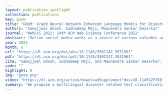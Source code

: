 ```yaml
---
layout: publication_spotlight
collection: publications
key: gnom
title: "GNoM: Graph Neural Network Enhanced Language Models for Disaster Related Multilingual Text Classification"
authors: "Samujjwal Ghosh, Subhadeep Maji, Maunendra Sankar Desarkar"
journal: "WebSci 2022: 14th ACM Web Science Conference 2022"
abstract: "Online social media works as a source of various valuable and actionable information during disasters. These information might be available in multiple languages due to the nature of user generated content. An effective system to automatically identify and categorize these actionable information should be capable to handle multiple languages and under limited supervision. However, existing works mostly focus on English language only with the assumption that sufficient labeled data is available. To overcome these challenges, we propose a multilingual disaster related text classification system which is capable to work undervmonolingual, cross-lingual and multilingual lingual scenarios and under limited supervision. Our end-to-end trainable framework combines the versatility of graph neural networks, by applying over the corpus, with the power of transformer based large language models, over examples, with the help of cross-attention between the two. We evaluate our framework over total nine English, Non-English and monolingual datasets invmonolingual, cross-lingual and multilingual lingual classification scenarios. Our framework outperforms state-of-the-art models in disaster domain and multilingual BERT baseline in terms of Weighted F1 score. We also show the generalizability of the proposed model under limited supervision."
year: 2022
month: 6
url: "https://dl.acm.org/doi/abs/10.1145/3501247.3531561"
pdf: "https://dl.acm.org/doi/pdf/10.1145/3501247.3531561"
cite: "Samujjwal Ghosh, Subhadeep Maji, and Maunendra Sankar Desarkar. 2022. GNoM: Graph Neural Network Enhanced Language Models for Disaster Related Multilingual Text Classification. In 14th ACM Web Science Conference 2022 (WebSci '22). Association for Computing Machinery, New York, NY, USA, 55–65. https://doi.org/10.1145/3501247.3531561"
code: ""
highlight: 0
img: "gnom.png"
video: "https://dl.acm.org/action/downloadSupplement?doi=10.1145%2F3501247.3531561&file=WS22_S1_65.mp4"
summary: "We propose a multilingual disaster related text classification system which is capable to work undervmonolingual, cross-lingual and multilingual lingual scenarios and under limited supervision. Our end-to-end trainable framework combines the versatility of graph neural networks, by applying over the corpus, with the power of transformer based large language models, over examples, with the help of cross-attention between the two. We evaluate our framework over total nine English, Non-English and monolingual datasets invmonolingual, cross-lingual and multilingual lingual classification scenarios."
---
```

